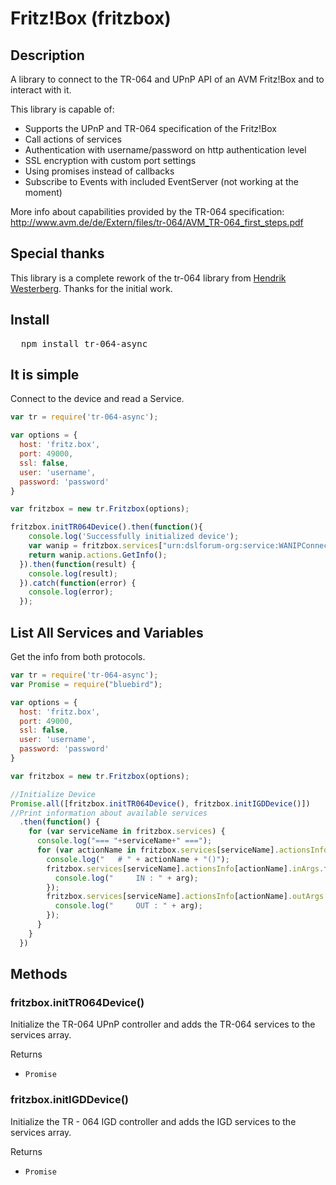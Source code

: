 Fritz!Box (fritzbox)
======

## Description

A library to connect to the TR-064 and UPnP API of an AVM Fritz!Box and to interact with it.

This library is capable of:
* Supports the UPnP and TR-064 specification of the Fritz!Box
* Call actions of services
* Authentication with username/password on http authentication level
* SSL encryption with custom port settings
* Using promises instead of callbacks
* Subscribe to Events with included EventServer (not working at the moment)

More info about capabilities provided by the TR-064 specification: http://www.avm.de/de/Extern/files/tr-064/AVM_TR-064_first_steps.pdf

## Special thanks

This library is a complete rework of the tr-064 library from [Hendrik Westerberg](https://github.com/hendrikw01). Thanks for the initial work.

## Install

<pre>
  npm install tr-064-async
</pre>

## It is simple

Connect to the device and read a Service.

```javascript
var tr = require('tr-064-async');

var options = {
  host: 'fritz.box',
  port: 49000,
  ssl: false,
  user: 'username',
  password: 'password'
}

var fritzbox = new tr.Fritzbox(options);

fritzbox.initTR064Device().then(function(){
    console.log('Successfully initialized device');
    var wanip = fritzbox.services["urn:dslforum-org:service:WANIPConnection:1"];
    return wanip.actions.GetInfo();
  }).then(function(result) {
    console.log(result);
  }).catch(function(error) {
    console.log(error);
  });
```

## List All Services and Variables

Get the info from both protocols.

```javascript
var tr = require('tr-064-async');
var Promise = require("bluebird");

var options = {
  host: 'fritz.box',
  port: 49000,
  ssl: false,
  user: 'username',
  password: 'password'
}

var fritzbox = new tr.Fritzbox(options);

//Initialize Device
Promise.all([fritzbox.initTR064Device(), fritzbox.initIGDDevice()])
//Print information about available services
  .then(function() {
    for (var serviceName in fritzbox.services) {
      console.log("=== "+serviceName+" ===");
      for (var actionName in fritzbox.services[serviceName].actionsInfo) {
        console.log("   # " + actionName + "()");
        fritzbox.services[serviceName].actionsInfo[actionName].inArgs.forEach(function(arg) {
          console.log("     IN : " + arg);
        });
        fritzbox.services[serviceName].actionsInfo[actionName].outArgs.forEach(function(arg) {
          console.log("     OUT : " + arg);
        });
      }
    }
  })
```

## Methods

### fritzbox.initTR064Device()

Initialize the TR-064 UPnP controller and adds the TR-064 services to the services array.

Returns
* `Promise`

### fritzbox.initIGDDevice()

Initialize the TR - 064 IGD controller and adds the IGD services to the services array.

Returns
* `Promise`

